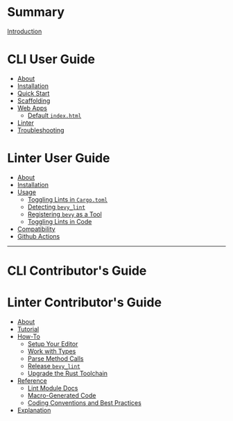 # Summary

[Introduction](intro.md)

# CLI User Guide

- [About](cli/index.md)
- [Installation](cli/install.md)
- [Quick Start](cli/quick-start.md)
- [Scaffolding](cli/scaffolding.md)
- [Web Apps](cli/web.md)
    - [Default `index.html`](cli/web/default-index-html.md)
- [Linter](cli/linter.md)
- [Troubleshooting](cli/troubleshooting.md)

# Linter User Guide

- [About](linter/index.md)
- [Installation](linter/install.md)
- [Usage](linter/usage.md)
    - [Toggling Lints in `Cargo.toml`](linter/usage/toggling-lints-cargo-toml.md)
    - [Detecting `bevy_lint`](linter/usage/detecting-bevy-lint.md)
    - [Registering `bevy` as a Tool](linter/usage/register-bevy-tool.md)
    - [Toggling Lints in Code](linter/usage/toggling-lints-code.md)
- [Compatibility](linter/compatibility.md)
- [Github Actions](linter/github-actions.md)

---

# CLI Contributor's Guide

# Linter Contributor's Guide

- [About](contribute/linter/index.md)
- [Tutorial]()
- [How-To]()
    - [Setup Your Editor](contribute/linter/how-to/editor.md)
    - [Work with Types](contribute/linter/how-to/types.md)
    - [Parse Method Calls](contribute/linter/how-to/methods.md)
    - [Release `bevy_lint`](contribute/linter/how-to/release.md)
    - [Upgrade the Rust Toolchain](contribute/linter/how-to/upgrade-rust-toolchain.md)
- [Reference]()
    - [Lint Module Docs](contribute/linter/reference/lint-module-docs.md)
    - [Macro-Generated Code](contribute/linter/reference/macros.md)
    - [Coding Conventions and Best Practices](contribute/linter/reference/conventions.md)
- [Explanation]()
